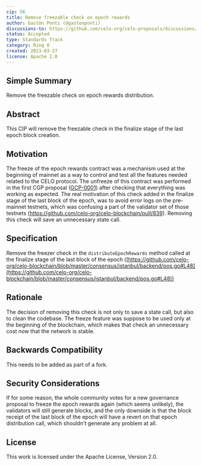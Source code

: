 ```yaml
---
cip: 56
title: Remove freezable check on epoch rewards
author: Gastón Ponti (@gastonponti)
discussions-to: https://github.com/celo-org/celo-proposals/discussions/368
status: Accepted
type: Standards Track
category: Ring 0
created: 2023-03-27
license: Apache 2.0
---
```


## Simple Summary

Remove the freezable check on epoch rewards distribution.

## Abstract

This CIP will remove the freezable check in the finalize stage of the last epoch block creation.

## Motivation

The freeze of the epoch rewards contract was a mechanism used at the beginning of mainnet as a way to control and test all the features needed related to the CELO protocol. The unfreeze of this contract was performed in the first CGP proposal ([GCP-0001](https://github.com/celo-org/governance/blob/main/CGPs/cgp-0001.md)) after checking that everything was working as expected.
The real motivation of this check added in the finalize stage of the last block of the epoch, was to avoid error logs on the pre-mainnet testnets, which was confusing a part of the validator set of those testnets (https://github.com/celo-org/celo-blockchain/pull/839).
Removing this check will save an unnecessary state call.

## Specification

Remove the freezer check in the `distributeEpochRewards` method called at the finalize stage of the last block of the epoch ([https://github.com/celo-org/celo-blockchain/blob/master/consensus/istanbul/backend/pos.go#L48](https://github.com/celo-org/celo-blockchain/blob/master/consensus/istanbul/backend/pos.go#L48))

## Rationale

The decision of removing this check is not only to save a state call, but also to clean the codebase. The freeze feature was suppose to be used only at the beginning of the blockchain, which makes that check an unnecessary cost now that the network is stable.

## Backwards Compatibility

This needs to be added as part of a fork.

## Security Considerations

If for some reason, the whole community votes for a new governance proposal to freeze the epoch rewards again (which seems unlikely), the validators will still generate blocks, and the only downside is that the block receipt of the last block of the epoch will have a revert on that epoch distribution call, which shouldn’t generate any problem at all.

## License

This work is licensed under the Apache License, Version 2.0.
